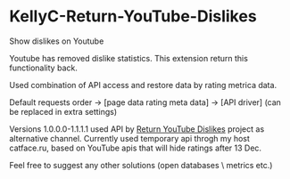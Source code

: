 # KellyC-Return-YouTube-Dislikes

Show dislikes on Youtube

Youtube has removed dislike statistics. This extension return this functionality back.

Used combination of API access and restore data by rating metrica data.

Default requests order -> [page data rating meta data] -> [API driver] (can be replaced in extra settings)

Versions 1.0.0.0-1.1.1.1 used API by <a href="https://returnyoutubedislike.com/">Return YouTube Dislikes</a> project as alternative channel.
Currently used temporary api throgh my host catface.ru, based on YouTube apis that will hide ratings after 13 Dec.

Feel free to suggest any other solutions (open databases \ metrics etc.)